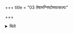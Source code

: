 +++
title = "03 तेषामग्निष्टोमवत्कल्पः"

+++

<details><summary>थिते</summary>

3. Their procedure is similar to that of the Agniṣṭoma.  
</details>
